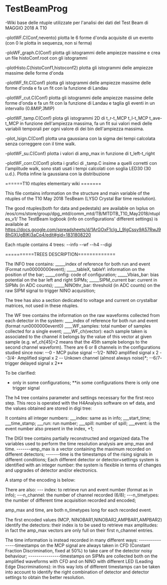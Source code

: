 # TestBeamProg

-Wiki base delle ntuple utilizzate per l'analisi dei dati del Test Beam di MAGGIO 2018 A T10

-plotWF.C(Conf,nevento) plotta le 6 forme d'onda acquisite di un evento (con 0 le plotta in sequenza, non si ferma)

-ploWF_graph.C(Conf) plotta gli istogrammi delle ampiezze massime e crea un file histoConf.root con gli istogrammi

-plotHisto.C(histoConf1,histoconf2) plotta gli istogrammi delle ampiezze massime delle forme d'onda

-plotWF_fit.C(Conf) plotta gli istogrammi delle ampiezze massime delle forme d'onda e fa un fit con la funzione di Landau

-plotWF_cut.C(Conf) plotta gli istogrammi delle ampiezze massime delle forme d'onda e fa un fit con la funzione di Landau e taglia gli eventi in un intervallo (0.8*MIP,3*MIP)

-plotWF_tamp.C(Conf) plota gli istogrammi 2D di t_r-t_MCP t_l-t_MCP t_ave-t_MCP in funzione dell'ampiezza massima, fa un fit sui valori medi delle variabili temporali per ogni valore di dei bin dell'ampiezza massima.

-plot_lsign.C(Conf) plotta una gaussiana con la sigma dei tempi calcolata senza correggere con il time walk.

-plotWF_su.C(Conf) plotta i valori di amp_max in funzione di t_left-t_right

-plotWF_corr.C(Conf) plotta i grafici di _tamp.C insime a quelli corretti con l'amplitude walk, sono stati usati i tempi calcolati con soglia LED30 (30 u.d.). Plotta infine la gaussiana con la distribuzione












======T10 ntuples elementary wiki =======

This file contains information on the structure and main variable of the ntuples of the T10 May 2018 TesBeam (LYSO Crystal Bar time resolution).

The good ntuples(both for data and pedestals) are available on lxplus on /eos/cms/store/group/dpg_mtd/comm_mtd/TB/MTDTB_T10_May2018/ntuples_v1/
The TestBeam logbook (info on configurations' different settings) is available at https://docs.google.com/spreadsheets/d/1ArGOxF1clg_I_9lgCssy9A57RwJ98hGXUgBIKj3aCq4/edit#gid=1831808220

Each ntuple contains 4 trees:
     --info
     --wf
     --h4
     --digi

==========TREES DESCRIPTION=============

The INFO tree contains:
_____index of reference for both run and event (Format run00000000event);
_____tableX, tableY: information on the position of the bar;
_____config: code of configuration;
_____Vbias_bar: bias potential on the bar left and right SIPMs;
_____SIPM_current bar: current in SIPMs (in ADC counts);
_____NINOthr_bar: threshold (in ADC counts) on the raw SIPM signal to trigger NINO acquisition;

The tree has also a section dedicated to voltage and current on crystalbar matrices, not used in these ntuples.




The WF tree  contains the information on the raw waveforms collected from each detector in the system:
____index of reference for both run and event (format run0000000event0)
____WF_samples: total number of samples collected for a single event;
____WF_ch(vector): each sample taken is associated to the channel it belongs by the value of this vector at given sample (e.g. wf_ch[45]=2 means that the 45th sample belongs to the second channel
waveform). There are 6 or 8 channels in the configurations studied since now:
	   	       	    	     	         --0 - MCP pulse signal
						 --1/2- NINO amplified signal x 2																					    --3/4- Amplified signal x 2
						 -- Unkown channel (almost always noise)*;																				    --6/7- trigger delayed signal x 2**



To be clarified:
* only in some configurations;
**in some configurations there is only one trigger signal


The h4 tree contains parameter and settings necessary for the first reco step. This reco is operated with the H4Analysis software on wf data, and the values obtained are stored in digi tree:

It contains all integer numbers:
___index: same as in info;
___start_time;
___time_stamp;
___run: run number;
___spill: number of spill;
___event: is the event number also present in the index, +1;


The DIGI tree contains partially reconstructed and organized data.The variables used to perform the time resolution analysis are amp_max and time.
-------amp_max is a vector containing the maximum recorded on different detectors;
-------time is the timestamps of the rising signals in different conditions;
Each different detector or detector+settings system is identified with an integer number: the system is flexible in terms of changes and upgrades of detector and/or electronics.

A stamp of the encoding is below:

There are also: --- index: to retrieve run and event number (format as in info);
      	     	---n_channel: the number of channel recorded (6/8);
			 ---n_timetypes: the number of different time acquisition recorded and encoded;

amp_max and time, are both n_timetypes long for each recorded event.

The first encoded values (MCP, NINOBAR1,NINOBAR2,AMPBAR1,AMPBAR2) identify the detectors: their index is to be used to retrieve max amplitudes: in fact the amp_max vectors are only full on their
first n_channel entries.

The time information is instead recorded in many different ways:
----------------timestamps on the MCP signal are always taken in CFD (Constant Fraction Discrimination, fixed at 50%) to take care of the detector noisy behaviour;
----------------timestamps on SIPMs are collected both on the amplified waveforms with CFD and on NINO with different LED (Leading Edge Discriminations): in this way lots of different timestamps
			      can be taken into account to identify the right combination of detector and detector settings to obtain the better resolution.
			      
